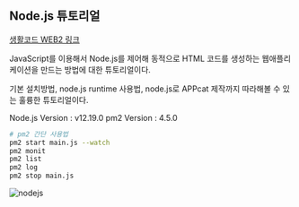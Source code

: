 ## Node.js 튜토리얼

[생활코드 WEB2 링크](https://opentutorials.org/course/3332)

JavaScript를 이용해서 Node.js를 제어해 동적으로 HTML 코드를 생성하는 웹애플리케이션을 만드는 방법에 대한 튜토리얼이다.

기본 설치방법, node.js runtime 사용법, node.js로 APPcat 제작까지 따라해볼 수 있는 훌륭한 튜토리얼이다.

Node.js Version : v12.19.0
pm2 Version : 4.5.0

```bash
# pm2 간단 사용법
pm2 start main.js --watch
pm2 monit
pm2 list
pm2 log
pm2 stop main.js
```

![nodejs](https://upload.wikimedia.org/wikipedia/commons/d/d9/Node.js_logo.svg)
